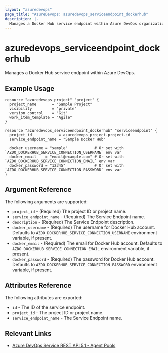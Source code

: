 ```yaml
---
layout: "azuredevops"
page_title: "AzureDevops: azuredevops_serviceendpoint_dockerhub"
description: |-
  Manages a Docker Hub service endpoint within Azure DevOps organization.
---
```


# azuredevops_serviceendpoint_dockerhub
Manages a Docker Hub service endpoint within Azure DevOps.

## Example Usage

```hcl
resource "azuredevops_project" "project" {
  project_name       = "Sample Project"
  visibility         = "private"
  version_control    = "Git"
  work_item_template = "Agile"
}

resource "azuredevops_serviceendpoint_dockerhub" "serviceendpoint" {
  project_id            = azuredevops_project.project.id
  service_endpoint_name = "Sample Docker Hub"

  docker_username = "sample"            # Or set with `AZDO_DOCKERHUB_SERVICE_CONNECTION_USERNAME` env var
  docker_email    = "email@example.com" # Or set with `AZDO_DOCKERHUB_SERVICE_CONNECTION_EMAIL` env var
  docker_password = "12345"             # Or set with `AZDO_DOCKERHUB_SERVICE_CONNECTION_PASSWORD` env var
}
```

## Argument Reference

The following arguments are supported:

* `project_id` - (Required) The project ID or project name.
* `service_endpoint_name` - (Required) The Service Endpoint name.
* `description` - (Required) The Service Endpoint description.
* `docker_username` - (Required) The username for Docker Hub account. Defaults to `AZDO_DOCKERHUB_SERVICE_CONNECTION_USERNAME` environment variable, if present.
* `docker_email` - (Required) The email for Docker Hub account. Defaults to `AZDO_DOCKERHUB_SERVICE_CONNECTION_EMAIL` environment variable, if present.
* `docker_password` - (Required) The password for Docker Hub account. Defaults to `AZDO_DOCKERHUB_SERVICE_CONNECTION_PASSWORD` environment variable, if present.

## Attributes Reference

The following attributes are exported:

* `id` - The ID of the service endpoint.
* `project_id` - The project ID or project name.
* `service_endpoint_name` - The Service Endpoint name.

## Relevant Links
* [Azure DevOps Service REST API 5.1 - Agent Pools](https://docs.microsoft.com/en-us/rest/api/azure/devops/serviceendpoint/endpoints?view=azure-devops-rest-5.1)
